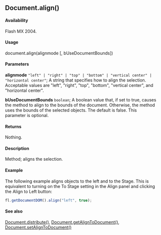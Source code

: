 ## Document.align()

#### Availability

Flash MX 2004.

#### Usage

document.align(alignmode [, bUseDocumentBounds])

#### Parameters

**alignmode** `"left" | "right" | "top" | "bottom" | "vertical center" | "horizontal center"`; A string that specifies how to align the selection. Acceptable values are "left", "right", "top", "bottom", "vertical center", and "horizontal center".

**bUseDocumentBounds** `boolean`; A boolean value that, if set to true, causes the method to align to the bounds of the document. Otherwise, the method uses the bounds of the selected objects. The default is false. This parameter is optional.

#### Returns

Nothing.

#### Description

Method; aligns the selection.

#### Example

The following example aligns objects to the left and to the Stage. This is equivalent to turning on the To Stage setting in the Align panel and clicking the Align to Left button:

```javascript
fl.getDocumentDOM().align("left", true);
```

#### See also

[Document.distribute()](../Document_object/Document49.md), [Document.getAlignToDocument()](../Document_object/Document72.md), [Document.setAlignToDocument()](../Document_object/Document450.md)
